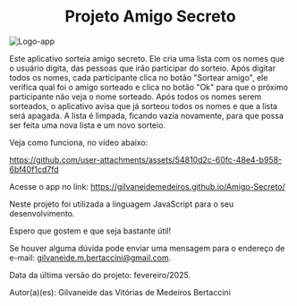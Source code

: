 <h1 align="center"> Projeto Amigo Secreto </h1>

![Logo-app](https://github.com/user-attachments/assets/6cc9ab3d-7b98-4afd-8a48-ccd2306159f0) 

Este aplicativo sorteia amigo secreto. Ele cria uma lista com os nomes que o usuário digita, das pessoas que irão participar do sorteio. Após digitar todos os nomes, cada participante clica no botão "Sortear amigo", ele verifica qual foi o amigo sorteado e clica no botão "Ok" para que o próximo participante não veja o nome sorteado. 
Após todos os nomes serem sorteados, o aplicativo avisa que já sorteou todos os nomes e que a lista será apagada. 
A lista é limpada, ficando vazia novamente, para que possa ser feita uma nova lista e um novo sorteio.

Veja como funciona, no vídeo abaixo:


https://github.com/user-attachments/assets/54810d2c-60fc-48e4-b958-6bf40f1cd7fd

Acesse o app no link: https://gilvaneidemedeiros.github.io/Amigo-Secreto/

Neste projeto foi utilizada a linguagem JavaScript para o seu desenvolvimento.

Espero que gostem e que seja bastante útil! 

Se houver alguma dúvida pode enviar uma mensagem para o endereço de e-mail: gilvaneide.m.bertaccini@gmail.com.

Data da última versão do projeto: fevereiro/2025.

Autor(a)(es): Gilvaneide das Vitórias de Medeiros Bertaccini
